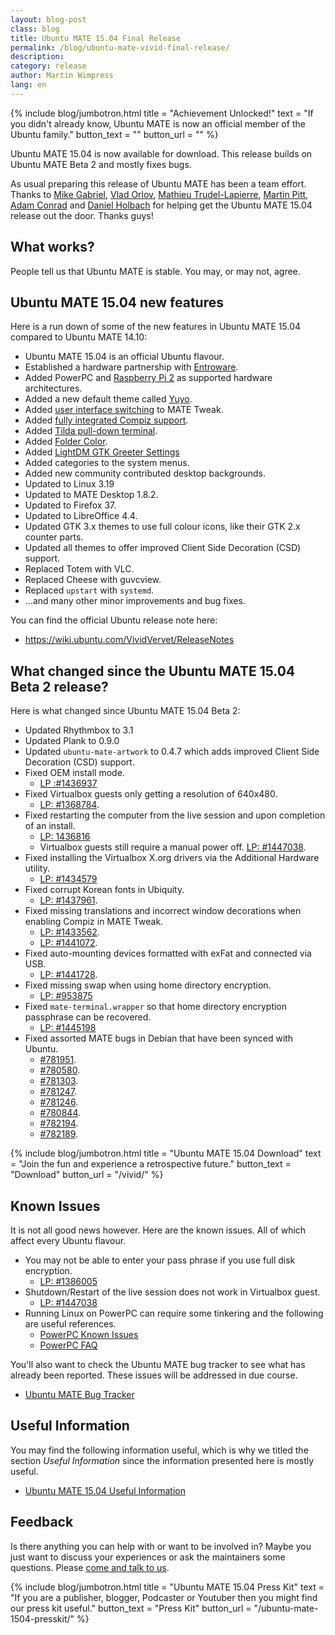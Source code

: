 ```yaml
---
layout: blog-post
class: blog
title: Ubuntu MATE 15.04 Final Release
permalink: /blog/ubuntu-mate-vivid-final-release/
description:
category: release
author: Martin Wimpress
lang: en
---
```


{% include blog/jumbotron.html
    title = "Achievement Unlocked!"
    text = "If you didn't already know, Ubuntu MATE is now an official member of the Ubuntu family."
    button_text = ""
    button_url = ""
%}

Ubuntu MATE 15.04 is now available for download. This release builds
on Ubuntu MATE Beta 2 and mostly fixes bugs.

As usual preparing this release of Ubuntu MATE has been a team effort.
Thanks to [Mike Gabriel](https://alioth.debian.org/users/sunweaver/),
[Vlad Orlov](https://github.com/monsta), [Mathieu Trudel-Lapierre](https://launchpad.net/~mathieu-tl),
[Martin Pitt](https://launchpad.net/~pitti), [Adam Conrad](https://launchpad.net/~adconrad)
and [Daniel Holbach](https://launchpad.net/~dholbach) for helping get the Ubuntu
MATE 15.04 release out the door. Thanks guys!

## What works?

People tell us that Ubuntu MATE is stable. You may, or may not, agree.

## Ubuntu MATE 15.04 new features

Here is a run down of some of the new features in Ubuntu MATE 15.04
compared to Ubuntu MATE 14.10:

  * Ubuntu MATE 15.04 is an official Ubuntu flavour.
  * Established a hardware partnership with [Entroware](https://www.entroware.com).
  * Added PowerPC and [Raspberry Pi 2](/raspberry-pi/) as supported hardware architectures.
  * Added a new default theme called [Yuyo](https://github.com/snwh/yuyo-gtk-theme).
  * Added [user interface switching](https://youtu.be/YI4IWO_SpiI) to MATE Tweak.
  * Added [fully integrated Compiz support](https://youtu.be/k_nk02XELi4).
  * Added [Tilda pull-down terminal](https://youtu.be/_woWvmHl3Rc).
  * Added [Folder Color](https://youtu.be/ZrSVepoNuJk).
  * Added [LightDM GTK Greeter Settings](https://launchpad.net/lightdm-gtk-greeter-settings)
  * Added categories to the system menus.
  * Added new community contributed desktop backgrounds.
  * Updated to Linux 3.19
  * Updated to MATE Desktop 1.8.2.
  * Updated to Firefox 37.
  * Updated to LibreOffice 4.4.
  * Updated GTK 3.x themes to use full colour icons, like their GTK 2.x counter parts.
  * Updated all themes to offer improved Client Side Decoration (CSD) support.
  * Replaced Totem with VLC.
  * Replaced Cheese with guvcview.
  * Replaced `upstart` with `systemd`.
  * ...and many other minor improvements and bug fixes.

You can find the official Ubuntu release note here:

  * https://wiki.ubuntu.com/VividVervet/ReleaseNotes

## What changed since the Ubuntu MATE 15.04 Beta 2 release?

Here is what changed since Ubuntu MATE 15.04 Beta 2:

  * Updated Rhythmbox to 3.1
  * Updated Plank to 0.9.0
  * Updated `ubuntu-mate-artwork` to 0.4.7 which adds improved Client Side Decoration (CSD) support.
  * Fixed OEM install mode.
    * [LP :#1436937](https://bugs.launchpad.net/ubuntu/+source/ubiquity/+bug/1436937)
  * Fixed Virtualbox guests only getting a resolution of 640x480.
    * [LP: #1368784](https://bugs.launchpad.net/ubuntu/+source/virtualbox/+bug/1368784/).
  * Fixed restarting the computer from the live session and upon completion of an install.
    * [LP: 1436816](https://bugs.launchpad.net/ubuntu/+source/ubiquity/+bug/1436816)
    * Virtualbox guests still require a manual power off. [LP: #1447038](https://bugs.launchpad.net/bugs/1447038).
  * Fixed installing the Virtualbox X.org drivers via the Additional Hardware utility.
    * [LP: #1434579](https://bugs.launchpad.net/ubuntu/+source/software-properties/+bug/1434579)
  * Fixed corrupt Korean fonts in Ubiquity.
    * [LP: #1437961](https://bugs.launchpad.net/ubuntu-mate/+bug/1437961).
  * Fixed missing translations and incorrect window decorations when enabling Compiz in MATE Tweak.
    * [LP: #1433562](https://bugs.launchpad.net/ubuntu-mate/+bug/1433562).
    * [LP: #1441072](https://bugs.launchpad.net/ubuntu-mate/+bug/1441072).
  * Fixed auto-mounting devices formatted with exFat and connected via USB.
    * [LP: #1441728](https://bugs.launchpad.net/ubuntu-mate/+bug/1441728).
  * Fixed missing swap when using home directory encryption.
    * [LP: #953875](https://bugs.launchpad.net/ubuntu/+source/ecryptfs-utils/+bug/953875)
  * Fixed `mate-terminal.wrapper` so that home directory encryption passphrase can be recovered.
    * [LP: #1445198](https://bugs.launchpad.net/ubuntu-mate/+bug/1445198)
  * Fixed assorted MATE bugs in Debian that have been synced with Ubuntu.
    * [#781951](https://bugs.debian.org/781951).
    * [#780580](https://bugs.debian.org/780580).
    * [#781303](https://bugs.debian.org/781303).
    * [#781247](https://bugs.debian.org/781247).
    * [#781246](https://bugs.debian.org/781246).
    * [#780844](https://bugs.debian.org/780844).
    * [#782194](https://bugs.debian.org/782194).
    * [#782189](https://bugs.debian.org/782189).

{% include blog/jumbotron.html
    title = "Ubuntu MATE 15.04 Download"
    text = "Join the fun and experience a retrospective future."
    button_text = "Download"
    button_url = "/vivid/"
%}

## Known Issues

It is not all good news however. Here are the known issues. All of which
affect every Ubuntu flavour.

  * You may not be able to enter your pass phrase if you use full disk encryption.
    * [LP: #1386005](https://bugs.launchpad.net/ubuntu/+source/plymouth/+bug/1386005)
  * Shutdown/Restart of the live session does not work in Virtualbox guest.
    * [LP: #1447038](https://bugs.launchpad.net/bugs/1447038)
  * Running Linux on PowerPC can require some tinkering and the following are useful references.
    * [PowerPC Known Issues](https://wiki.ubuntu.com/PowerPCKnownIssues)
    * [PowerPC FAQ](https://wiki.ubuntu.com/PowerPCFAQ)

You'll also want to check the Ubuntu MATE bug tracker to see what has already been reported. These issues will be addressed in due course.

  * [Ubuntu MATE Bug Tracker](https://bugs.launchpad.net/ubuntu-mate)

## Useful Information

You may find the following information useful, which is why we titled the section
*Useful Information* since the information presented here is mostly useful.

  * [Ubuntu MATE 15.04 Useful Information](https://ubuntu-mate.community/t/ubuntu-mate-14-10-and-15-04-useful-information/24)

## Feedback

Is there anything you can help with or want to be involved in? Maybe you just
want to discuss your experiences or ask the maintainers some questions. Please
[come and talk to us](https://ubuntu-mate.community/).

{% include blog/jumbotron.html
    title = "Ubuntu MATE 15.04 Press Kit"
    text = "If you are a publisher, blogger, Podcaster or Youtuber then you might find our press kit useful."
    button_text = "Press Kit"
    button_url = "/ubuntu-mate-1504-presskit/"
%}
